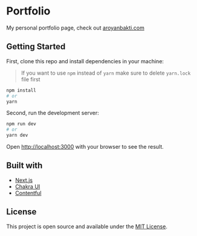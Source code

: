 # Portfolio

My personal portfolio page, check out [aroyanbakti.com](https://aroyanbakti.com)

## Getting Started

First, clone this repo and install dependencies in your machine:
> If you want to use `npm` instead of `yarn` make sure to delete `yarn.lock` file first

```bash
npm install
# or
yarn
```

Second, run the development server:

```bash
npm run dev
# or
yarn dev
```

Open [http://localhost:3000](http://localhost:3000) with your browser to see the result.

## Built with

- [Next.js](https://nextjs.org/)
- [Chakra UI](https://chakra-ui.com/)
- [Contentful](https://www.contentful.com/)

## License

This project is open source and available under the [MIT License](LICENSE).
